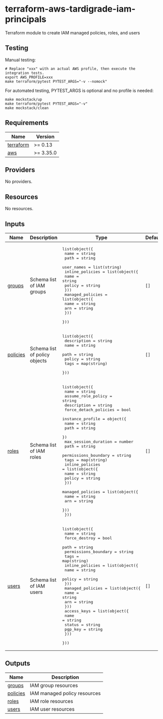 # terraform-aws-tardigrade-iam-principals

Terraform module to create IAM managed policies, roles, and users

## Testing

Manual testing:

```
# Replace "xxx" with an actual AWS profile, then execute the integration tests.
export AWS_PROFILE=xxx 
make terraform/pytest PYTEST_ARGS="-v --nomock"
```

For automated testing, PYTEST_ARGS is optional and no profile is needed:

```
make mockstack/up
make terraform/pytest PYTEST_ARGS="-v"
make mockstack/clean
```

<!-- BEGIN TFDOCS -->
## Requirements

| Name | Version |
|------|---------|
| <a name="requirement_terraform"></a> [terraform](#requirement\_terraform) | >= 0.13 |
| <a name="requirement_aws"></a> [aws](#requirement\_aws) | >= 3.35.0 |

## Providers

No providers.

## Resources

No resources.

## Inputs

| Name | Description | Type | Default | Required |
|------|-------------|------|---------|:--------:|
| <a name="input_groups"></a> [groups](#input\_groups) | Schema list of IAM groups | <pre>list(object({<br>    name       = string<br>    path       = string<br>    user_names = list(string)<br>    inline_policies = list(object({<br>      name   = string<br>      policy = string<br>    }))<br>    managed_policies = list(object({<br>      name = string<br>      arn  = string<br>    }))<br>  }))</pre> | `[]` | no |
| <a name="input_policies"></a> [policies](#input\_policies) | Schema list of policy objects | <pre>list(object({<br>    description = string<br>    name        = string<br>    path        = string<br>    policy      = string<br>    tags        = map(string)<br>  }))</pre> | `[]` | no |
| <a name="input_roles"></a> [roles](#input\_roles) | Schema list of IAM roles | <pre>list(object({<br>    name                  = string<br>    assume_role_policy    = string<br>    description           = string<br>    force_detach_policies = bool<br>    instance_profile = object({<br>      name = string<br>      path = string<br>    })<br>    max_session_duration = number<br>    path                 = string<br>    permissions_boundary = string<br>    tags                 = map(string)<br>    inline_policies = list(object({<br>      name   = string<br>      policy = string<br>    }))<br>    managed_policies = list(object({<br>      name = string<br>      arn  = string<br>    }))<br>  }))</pre> | `[]` | no |
| <a name="input_users"></a> [users](#input\_users) | Schema list of IAM users | <pre>list(object({<br>    name                 = string<br>    force_destroy        = bool<br>    path                 = string<br>    permissions_boundary = string<br>    tags                 = map(string)<br>    inline_policies = list(object({<br>      name   = string<br>      policy = string<br>    }))<br>    managed_policies = list(object({<br>      name = string<br>      arn  = string<br>    }))<br>    access_keys = list(object({<br>      name    = string<br>      status  = string<br>      pgp_key = string<br>    }))<br>  }))</pre> | `[]` | no |

## Outputs

| Name | Description |
|------|-------------|
| <a name="output_groups"></a> [groups](#output\_groups) | IAM group resources |
| <a name="output_policies"></a> [policies](#output\_policies) | IAM managed policy resources |
| <a name="output_roles"></a> [roles](#output\_roles) | IAM role resources |
| <a name="output_users"></a> [users](#output\_users) | IAM user resources |

<!-- END TFDOCS -->
